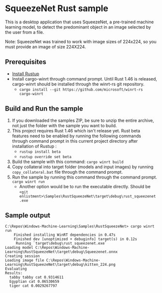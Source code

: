 # SqueezeNet Rust sample
This is a desktop application that uses SqueezeNet, a pre-trained machine learning model, to detect the predominant object in an image selected by the user from a file.

Note: SqueezeNet was trained to work with image sizes of 224x224, so you must provide an image of size 224X224.

## Prerequisites
- [Install Rustup](https://www.rust-lang.org/tools/install)
- Install cargo-winrt through command prompt. Until Rust 1.46 is released, cargo-winrt should be installed through the winrt-rs git repository.
  - ```cargo install --git https://github.com/microsoft/winrt-rs cargo-winrt```

## Build and Run the sample
1. If you downloaded the samples ZIP, be sure to unzip the entire archive, not just the folder with the sample you want to build.
2. This project requires Rust 1.46 which isn't release yet. Rust beta features need to be enabled by running the following commands through command prompt in this current project directory after installation of Rustup :
    - ``` rustup install beta ```
    - ``` rustup override set beta ```
3. Build the sample with this command: ``` cargo winrt build ```
4. Copy collateral into target folder (models and input images) by running ```copy_collateral.bat``` file through the command prompt.
5. Run the sample by running this command through the command prompt. ``` cargo winrt run ```
    - Another option would be to run the executable directly. Should be ```<git enlistment>\Samples\RustSqueezeNet\target\debug\rust_squeezenet.exe```

## Sample output
```
C:\Repos\Windows-Machine-Learning\Samples\RustSqueezeNet> cargo winrt run
    Finished installing WinRT dependencies in 0.47s
    Finished dev [unoptimized + debuginfo] target(s) in 0.12s
     Running `target\debug\rust_squeezenet.exe`
Loading model C:\Repos\Windows-Machine-Learning\RustSqueezeNet\target\debug\Squeezenet.onnx
Creating session
Loading image file C:\Repos\Windows-Machine-Learning\RustSqueezeNet\target\debug\kitten_224.png
Evaluating
Results:
  tabby tabby cat 0.9314611
  Egyptian cat 0.06530659
  tiger cat 0.0029267797
```